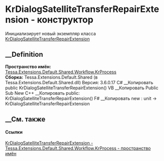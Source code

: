 # KrDialogSatelliteTransferRepairExtension - конструктор
Инициализирует новый экземпляр класса
[KrDialogSatelliteTransferRepairExtension](T_Tessa_Extensions_Default_Shared_Workflow_KrProcess_KrDialogSatelliteTransferRepairExtension.htm)
##  __Definition
 **Пространство имён:**
[Tessa.Extensions.Default.Shared.Workflow.KrProcess](N_Tessa_Extensions_Default_Shared_Workflow_KrProcess.htm)  
 **Сборка:** Tessa.Extensions.Default.Shared (в
Tessa.Extensions.Default.Shared.dll) Версия: 3.6.0.17
C# __Копировать
     public KrDialogSatelliteTransferRepairExtension()
VB __Копировать
     Public Sub New
C++ __Копировать
     public:
    KrDialogSatelliteTransferRepairExtension()
F# __Копировать
     new : unit -> KrDialogSatelliteTransferRepairExtension
##  __См. также
#### Ссылки
[KrDialogSatelliteTransferRepairExtension -
](T_Tessa_Extensions_Default_Shared_Workflow_KrProcess_KrDialogSatelliteTransferRepairExtension.htm)
[Tessa.Extensions.Default.Shared.Workflow.KrProcess - пространство
имён](N_Tessa_Extensions_Default_Shared_Workflow_KrProcess.htm)
